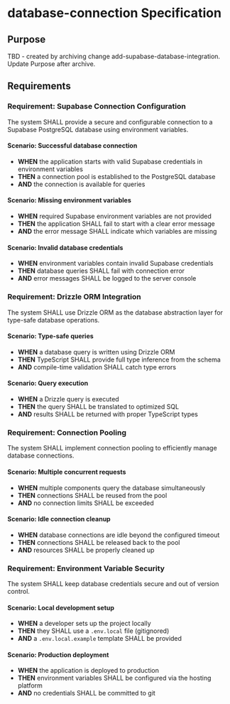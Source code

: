 # database-connection Specification

## Purpose
TBD - created by archiving change add-supabase-database-integration. Update Purpose after archive.
## Requirements
### Requirement: Supabase Connection Configuration
The system SHALL provide a secure and configurable connection to a Supabase PostgreSQL database using environment variables.

#### Scenario: Successful database connection
- **WHEN** the application starts with valid Supabase credentials in environment variables
- **THEN** a connection pool is established to the PostgreSQL database
- **AND** the connection is available for queries

#### Scenario: Missing environment variables
- **WHEN** required Supabase environment variables are not provided
- **THEN** the application SHALL fail to start with a clear error message
- **AND** the error message SHALL indicate which variables are missing

#### Scenario: Invalid database credentials
- **WHEN** environment variables contain invalid Supabase credentials
- **THEN** database queries SHALL fail with connection error
- **AND** error messages SHALL be logged to the server console

### Requirement: Drizzle ORM Integration
The system SHALL use Drizzle ORM as the database abstraction layer for type-safe database operations.

#### Scenario: Type-safe queries
- **WHEN** a database query is written using Drizzle ORM
- **THEN** TypeScript SHALL provide full type inference from the schema
- **AND** compile-time validation SHALL catch type errors

#### Scenario: Query execution
- **WHEN** a Drizzle query is executed
- **THEN** the query SHALL be translated to optimized SQL
- **AND** results SHALL be returned with proper TypeScript types

### Requirement: Connection Pooling
The system SHALL implement connection pooling to efficiently manage database connections.

#### Scenario: Multiple concurrent requests
- **WHEN** multiple components query the database simultaneously
- **THEN** connections SHALL be reused from the pool
- **AND** no connection limits SHALL be exceeded

#### Scenario: Idle connection cleanup
- **WHEN** database connections are idle beyond the configured timeout
- **THEN** connections SHALL be released back to the pool
- **AND** resources SHALL be properly cleaned up

### Requirement: Environment Variable Security
The system SHALL keep database credentials secure and out of version control.

#### Scenario: Local development setup
- **WHEN** a developer sets up the project locally
- **THEN** they SHALL use a `.env.local` file (gitignored)
- **AND** a `.env.local.example` template SHALL be provided

#### Scenario: Production deployment
- **WHEN** the application is deployed to production
- **THEN** environment variables SHALL be configured via the hosting platform
- **AND** no credentials SHALL be committed to git

